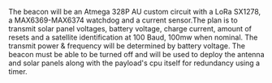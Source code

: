 The beacon will be an Atmega 328P AU custom circuit with a LoRa SX1278, a MAX6369-MAX6374 watchdog and a current sensor.The  plan is to transmit solar panel voltages, battery voltage, charge current, amount of resets and a satellite identification at 100 Baud, 100mw when nominal. The transmit power & frequency will be determined by battery voltage. The beacon must be able to be turned off and will be used to deploy the antenna and solar panels along with the payload's cpu itself for redundancy using a timer.